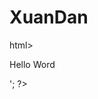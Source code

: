 # XuanDan
html>
<head>
  <title>PHP TEST </title>
</head>
<body>
 <?php echo ' <p> Hello Word </p>'; ?>
</body>
</html>
